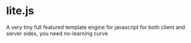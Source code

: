 # lite.js
A very tiny full featured template engine for javascript for both client and server sides, you need no-learning curve
